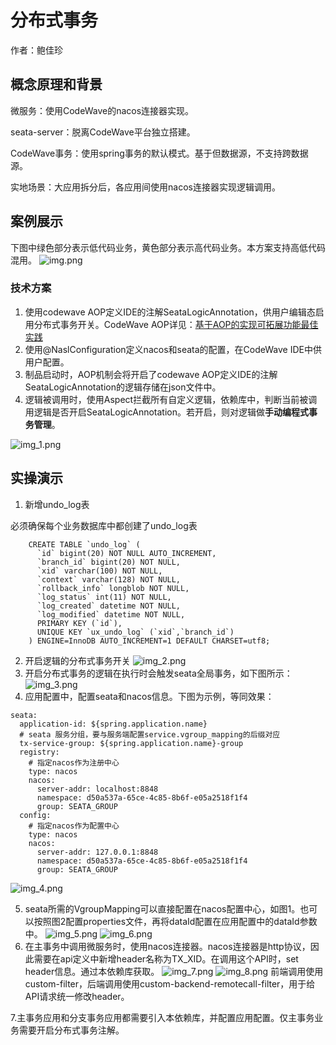 # 分布式事务
作者：鲍佳珍

## 概念原理和背景

微服务：使用CodeWave的nacos连接器实现。

seata-server：脱离CodeWave平台独立搭建。

CodeWave事务：使用spring事务的默认模式。基于但数据源，不支持跨数据源。

实地场景：大应用拆分后，各应用间使用nacos连接器实现逻辑调用。

## 案例展示
下图中绿色部分表示低代码业务，黄色部分表示高代码业务。本方案支持高低代码混用。
![img.png](assets/transaction/img.png)

### 技术方案

1.  使用codewave AOP定义IDE的注解SeataLogicAnnotation，供用户编辑态启用分布式事务开关。CodeWave AOP详见：[基于AOP的实现可拓展功能最佳实践](https://community.codewave.163.com/CommunityParent/fileIndex?filePath=40.%E6%89%A9%E5%B1%95%E4%B8%8E%E9%9B%86%E6%88%90%2F10.%E6%89%A9%E5%B1%95%E5%BC%80%E5%8F%91%E6%96%B9%E5%BC%8F%2F30.%E6%9C%8D%E5%8A%A1%E7%AB%AF%E6%89%A9%E5%B1%95%E5%BC%80%E5%8F%91%2F10.%E4%BE%9D%E8%B5%96%E5%BA%93%E5%BC%80%E5%8F%91%2F35.%E5%9F%BA%E4%BA%8EAOP%E7%9A%84%E5%AE%9E%E7%8E%B0%E5%8F%AF%E6%8B%93%E5%B1%95%E5%8A%9F%E8%83%BD%E6%9C%80%E4%BD%B3%E5%AE%9E%E8%B7%B5.md\&version=3.10\&selectType=codewave)
2.  使用@NaslConfiguration定义nacos和seata的配置，在CodeWave IDE中供用户配置。
3.  制品启动时，AOP机制会将开启了codewave AOP定义IDE的注解SeataLogicAnnotation的逻辑存储在json文件中。
4.  逻辑被调用时，使用Aspect拦截所有自定义逻辑，依赖库中，判断当前被调用逻辑是否开启SeataLogicAnnotation。若开启，则对逻辑做**手动编程式事务管理**。

![img_1.png](assets/transaction/img_1.png)

## 实操演示

1.  新增undo_log表

必须确保每个业务数据库中都创建了undo_log表
```
    CREATE TABLE `undo_log` (
      `id` bigint(20) NOT NULL AUTO_INCREMENT,
      `branch_id` bigint(20) NOT NULL,
      `xid` varchar(100) NOT NULL,
      `context` varchar(128) NOT NULL,
      `rollback_info` longblob NOT NULL,
      `log_status` int(11) NOT NULL,
      `log_created` datetime NOT NULL,
      `log_modified` datetime NOT NULL,
      PRIMARY KEY (`id`),
      UNIQUE KEY `ux_undo_log` (`xid`,`branch_id`)
    ) ENGINE=InnoDB AUTO_INCREMENT=1 DEFAULT CHARSET=utf8;
```
2. 开启逻辑的分布式事务开关
![img_2.png](assets/transaction/img_2.png)
3. 开启分布式事务的逻辑在执行时会触发seata全局事务，如下图所示：
![img_3.png](assets/transaction/img_3.png)
4. 应用配置中，配置seata和nacos信息。下图为示例，等同效果：
```declarative
seata:
  application-id: ${spring.application.name}
  # seata 服务分组，要与服务端配置service.vgroup_mapping的后缀对应
  tx-service-group: ${spring.application.name}-group
  registry:
    # 指定nacos作为注册中心
    type: nacos
    nacos:
      server-addr: localhost:8848
      namespace: d50a537a-65ce-4c85-8b6f-e05a2518f1f4
      group: SEATA_GROUP
  config:
    # 指定nacos作为配置中心
    type: nacos
    nacos:
      server-addr: 127.0.0.1:8848
      namespace: d50a537a-65ce-4c85-8b6f-e05a2518f1f4
      group: SEATA_GROUP
```
![img_4.png](assets/transaction/img_4.png)

5. seata所需的VgroupMapping可以直接配置在nacos配置中心，如图1。也可以按照图2配置properties文件，再将dataId配置在应用配置中的dataId参数中。
![img_5.png](assets/transaction/img_5.png)
![img_6.png](assets/transaction/img_6.png)
6. 在主事务中调用微服务时，使用nacos连接器。nacos连接器是http协议，因此需要在api定义中新增header名称为TX\_XID。在调用这个API时，set header信息。通过本依赖库获取。
![img_7.png](assets/transaction/img_7.png)
![img_8.png](assets/transaction/img_8.png)
前端调用使用custom-filter，后端调用使用custom-backend-remotecall-filter，用于给API请求统一修改header。

7.主事务应用和分支事务应用都需要引入本依赖库，并配置应用配置。仅主事务业务需要开启分布式事务注解。

